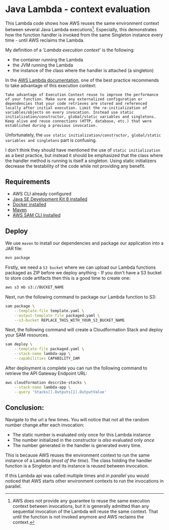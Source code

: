 # Java Lambda - context evaluation

This Lambda code shows how AWS reuses the same environment context between several Java Lambda executions[^1].
Especially, this demonstrates how the function handler is invoked from the same Singleton instance every time - until AWS reclaims the Lambda.
 

My definition of a '_Lambda execution context_' is the following:

- the container running the Lambda
- the JVM running the Lambda
- the instance of the class where the handler is attached (a singleton)


In the [AWS Lambda documentation](https://docs.aws.amazon.com/lambda/latest/dg/best-practices.html), one of the best practice recommends to take advantage of this execution context:

>>>
    Take advantage of Execution Context reuse to improve the performance of your function. Make sure any externalized configuration or dependencies that your code retrieves are stored and referenced locally after initial execution. Limit the re-initialization of variables/objects on every invocation. Instead use static initialization/constructor, global/static variables and singletons. Keep alive and reuse connections (HTTP, database, etc.) that were established during a previous invocation.


Unfortunately, the `use static initialization/constructor, global/static variables and singletons` part is confusing.

I don't think they should have mentioned the use of `static initialization` as a best practice, but instead it should be emphasized that the class where the handler method is running is itself a singleton. 
Using static initializers decrease the testability of the code while not providing any benefit.




## Requirements

* AWS CLI already configured
* [Java SE Development Kit 8 installed](http://www.oracle.com/technetwork/java/javase/downloads/jdk8-downloads-2133151.html)
* [Docker installed](https://www.docker.com/community-edition)
* [Maven](https://maven.apache.org/install.html)
* [AWS SAM CLI installed](https://docs.aws.amazon.com/lambda/latest/dg/sam-cli-requirements.html)


## Deploy


We use `maven` to install our dependencies and package our application into a JAR file:
```bash
mvn package
```

Firstly, we need a `S3 bucket` where we can upload our Lambda functions packaged as ZIP before we deploy anything - If you don't have a S3 bucket to store code artifacts then this is a good time to create one:

```bash
aws s3 mb s3://BUCKET_NAME
```

Next, run the following command to package our Lambda function to S3:

```bash
sam package \
    --template-file template.yaml \
    --output-template-file packaged.yaml \
    --s3-bucket REPLACE_THIS_WITH_YOUR_S3_BUCKET_NAME
```

Next, the following command will create a Cloudformation Stack and deploy your SAM resources.

```bash
sam deploy \
    --template-file packaged.yaml \
    --stack-name lambda-app \
    --capabilities CAPABILITY_IAM
```

After deployment is complete you can run the following command to retrieve the API Gateway Endpoint URL:

```bash
aws cloudformation describe-stacks \
    --stack-name lambda-app \
    --query 'Stacks[].Outputs[1].OutputValue'
```

## Conclusion:

Navigate to the url a few times.
You will notice that not all the random number change after each invocation:
- The static number is evaluated only once for this Lambda instance
- The number initialized in the constructor is _also_ evaluated only _once_
- The number generated in the handler is generated every time.

This is because AWS reuses the environment context to run the same instance of a Lambda (_most of the time_). The class holding the handler function is a Singleton and its instance is reused between invocation.

If this Lambda api was called multiple times and _in parallel_ you would noticed that AWS starts other environment contexts to run the invocations in parallel.




[^1]: AWS does not provide any guarantee to reuse the same execution context between invocations, but it is generally admitted than any sequential invocation of the Lambda will reuse the same context.
That until the function is not invoked anymore and AWS reclaims the context.    